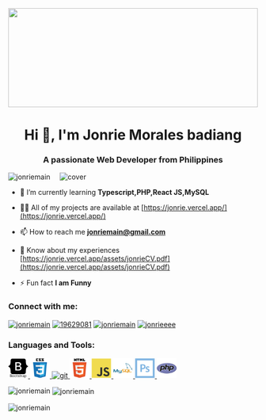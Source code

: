 <img align="center" width="100%" height="200" src="https://i.pinimg.com/originals/59/35/5f/59355f751c1e3698cc6360b1a7390094.jpg" />

<h1 align="center">Hi 👋, I'm Jonrie Morales badiang</h1>
<h3 align="center">A passionate Web Developer from Philippines</h3>

<img alt="cover" align="right" width="400" src="https://www.lambdatest.com/resources/images/news24.gif"/>


<p align="left"> <img src="https://komarev.com/ghpvc/?username=jonriemain&label=Profile%20views&color=0e75b6&style=flat" alt="jonriemain" /> </p>

- 🌱 I’m currently learning **Typescript,PHP,React JS,MySQL**

- 👨‍💻 All of my projects are available at [https://jonrie.vercel.app/](https://jonrie.vercel.app/)

- 📫 How to reach me **jonriemain@gmail.com**

- 📄 Know about my experiences [https://jonrie.vercel.app/assets/jonrieCV.pdf](https://jonrie.vercel.app/assets/jonrieCV.pdf)

- ⚡ Fun fact **I am Funny**

<h3 align="left">Connect with me:</h3>
<p align="left">
<a href="https://twitter.com/jonriemain" target="blank"><img align="center" src="https://raw.githubusercontent.com/rahuldkjain/github-profile-readme-generator/master/src/images/icons/Social/twitter.svg" alt="jonriemain" height="30" width="40" /></a>
<a href="https://stackoverflow.com/users/19629081" target="blank"><img align="center" src="https://raw.githubusercontent.com/rahuldkjain/github-profile-readme-generator/master/src/images/icons/Social/stack-overflow.svg" alt="19629081" height="30" width="40" /></a>
<a href="https://fb.com/jonriemain" target="blank"><img align="center" src="https://raw.githubusercontent.com/rahuldkjain/github-profile-readme-generator/master/src/images/icons/Social/facebook.svg" alt="jonriemain" height="30" width="40" /></a>
<a href="https://instagram.com/jonrieeee" target="blank"><img align="center" src="https://raw.githubusercontent.com/rahuldkjain/github-profile-readme-generator/master/src/images/icons/Social/instagram.svg" alt="jonrieeee" height="30" width="40" /></a>
</p>

<h3 align="left">Languages and Tools:</h3>
<p align="left"> <a href="https://getbootstrap.com" target="_blank" rel="noreferrer"> <img src="https://raw.githubusercontent.com/devicons/devicon/master/icons/bootstrap/bootstrap-plain-wordmark.svg" alt="bootstrap" width="40" height="40"/> </a> <a href="https://www.w3schools.com/css/" target="_blank" rel="noreferrer"> <img src="https://raw.githubusercontent.com/devicons/devicon/master/icons/css3/css3-original-wordmark.svg" alt="css3" width="40" height="40"/> </a> <a href="https://git-scm.com/" target="_blank" rel="noreferrer"> <img src="https://www.vectorlogo.zone/logos/git-scm/git-scm-icon.svg" alt="git" width="40" height="40"/> </a> <a href="https://www.w3.org/html/" target="_blank" rel="noreferrer"> <img src="https://raw.githubusercontent.com/devicons/devicon/master/icons/html5/html5-original-wordmark.svg" alt="html5" width="40" height="40"/> </a> <a href="https://developer.mozilla.org/en-US/docs/Web/JavaScript" target="_blank" rel="noreferrer"> <img src="https://raw.githubusercontent.com/devicons/devicon/master/icons/javascript/javascript-original.svg" alt="javascript" width="40" height="40"/> </a> <a href="https://www.mysql.com/" target="_blank" rel="noreferrer"> <img src="https://raw.githubusercontent.com/devicons/devicon/master/icons/mysql/mysql-original-wordmark.svg" alt="mysql" width="40" height="40"/> </a> <a href="https://www.photoshop.com/en" target="_blank" rel="noreferrer"> <img src="https://raw.githubusercontent.com/devicons/devicon/master/icons/photoshop/photoshop-line.svg" alt="photoshop" width="40" height="40"/> </a> <a href="https://www.php.net" target="_blank" rel="noreferrer"> <img src="https://raw.githubusercontent.com/devicons/devicon/master/icons/php/php-original.svg" alt="php" width="40" height="40"/> </a> </p>

<p><img align="left" src="https://github-readme-stats.vercel.app/api/top-langs?username=jonriemain&show_icons=true&locale=en&layout=compact" alt="jonriemain" /></p>

<p>&nbsp;<img align="center" src="https://github-readme-stats.vercel.app/api?username=jonriemain&show_icons=true&locale=en" alt="jonriemain" /></p>

<p><img align="center" src="https://github-readme-streak-stats.herokuapp.com/?user=jonriemain&" alt="jonriemain" /></p>
